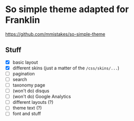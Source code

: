 # So simple theme adapted for Franklin

https://github.com/mmistakes/so-simple-theme

## Stuff

* [x] basic layout
* [x] different skins (just a matter of the `/css/skins/...`)
* [ ] pagination
* [ ] search
* [ ] taxonomy page
* [ ] (won't do) disqus
* [ ] (won't do) Google Analytics
* [ ] different layouts (?)
* [ ] theme text (?)
* [ ] font and stuff
